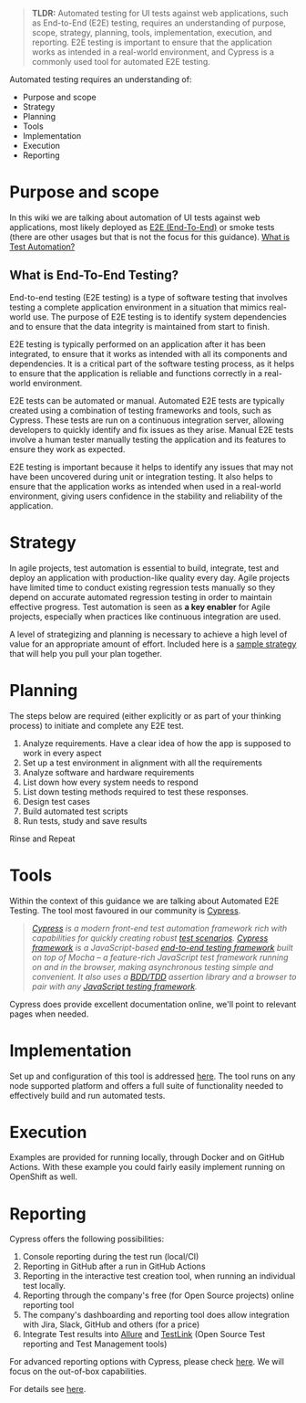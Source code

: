 > **TLDR:** Automated testing for UI tests against web applications, such as End-to-End (E2E) testing, requires an understanding of purpose, scope, strategy, planning, tools, implementation, execution, and reporting. E2E testing is important to ensure that the application works as intended in a real-world environment, and Cypress is a commonly used tool for automated E2E testing.

Automated testing requires an understanding of:
* Purpose and scope
* Strategy
* Planning
* Tools
* Implementation
* Execution
* Reporting

# Purpose and scope
In this wiki we are talking about automation of UI tests against web applications, most likely deployed as [E2E (End-To-End)](https://www.browserstack.com/guide/end-to-end-testing) or smoke tests (there are other usages but that is not the focus for this guidance). [What is Test Automation?](Introduction)

## What is End-To-End Testing?
End-to-end testing (E2E testing) is a type of software testing that involves testing a complete application environment in a situation that mimics real-world use. The purpose of E2E testing is to identify system dependencies and to ensure that the data integrity is maintained from start to finish.

E2E testing is typically performed on an application after it has been integrated, to ensure that it works as intended with all its components and dependencies. It is a critical part of the software testing process, as it helps to ensure that the application is reliable and functions correctly in a real-world environment.

E2E tests can be automated or manual. Automated E2E tests are typically created using a combination of testing frameworks and tools, such as Cypress. These tests are run on a continuous integration server, allowing developers to quickly identify and fix issues as they arise. Manual E2E tests involve a human tester manually testing the application and its features to ensure they work as expected.

E2E testing is important because it helps to identify any issues that may not have been uncovered during unit or integration testing. It also helps to ensure that the application works as intended when used in a real-world environment, giving users confidence in the stability and reliability of the application.

# Strategy
In agile projects, test automation is essential to build, integrate, test and deploy an application with production-like quality every day. Agile projects have limited time to conduct existing regression tests manually so they depend on accurate automated regression testing in order to maintain effective progress. Test automation is seen as **a key enabler** for Agile projects, especially when practices like continuous integration are used. 

A level of strategizing and planning is necessary to achieve a high level of value for an appropriate amount of effort.
Included here is a [sample strategy](Strategy) that will help you pull your plan together.

# Planning

The steps below are required (either explicitly or as part of your thinking process) to initiate and complete any E2E test.
1. Analyze requirements. Have a clear idea of how the app is supposed to work in every aspect
1. Set up a test environment in alignment with all the requirements
1. Analyze software and hardware requirements
1. List down how every system needs to respond
1. List down testing methods required to test these responses. 
1. Design test cases
1. Build automated test scripts
1. Run tests, study and save results

Rinse and Repeat

# Tools
Within the context of this guidance we are talking about Automated E2E Testing. The tool most favoured in our community is [Cypress](https://cypress.io).
> _[Cypress](https://www.browserstack.com/guide/cypress-framework-tutorial) is a modern front-end test automation framework rich with capabilities for quickly creating robust [test scenarios](https://www.browserstack.com/guide/how-to-create-test-scenarios). [Cypress framework](https://www.browserstack.com/guide/cypress-framework-tutorial) is a JavaScript-based [end-to-end testing framework](https://www.browserstack.com/guide/end-to-end-testing) built on top of Mocha – a feature-rich JavaScript test framework running on and in the browser, making asynchronous testing simple and convenient. It also uses a [BDD/TDD](https://www.browserstack.com/guide/tdd-vs-bdd-vs-atdd) assertion library and a browser to pair with any [JavaScript testing framework](https://www.browserstack.com/guide/top-javascript-testing-frameworks)._

Cypress does provide excellent documentation online, we'll point to relevant pages when needed.

# Implementation
Set up and configuration of this tool is addressed [here](Tool-Usage).
The tool runs on any node supported platform and offers a full suite of functionality needed to effectively build and run automated tests.

# Execution
Examples are provided for running locally, through Docker and on GitHub Actions. With these example you could fairly easily implement running on OpenShift as well.

# Reporting

Cypress offers the following possibilities:
1. Console reporting during the test run (local/CI)
2. Reporting in GitHub after a run in GitHub Actions
3. Reporting in the interactive test creation tool, when running an individual test locally.
4. Reporting through the company's free (for Open Source projects) online reporting tool
5. The company's dashboarding and reporting tool does allow integration with Jira, Slack, GitHub and others (for a price)
6. Integrate Test results into [Allure](https://github.com/allure-framework) and [TestLink](https://github.com/TestLinkOpenSourceTRMS/testlink-code) (Open Source Test reporting and Test Management tools)

For advanced reporting options with Cypress, please check [here](https://docs.cypress.io/guides/tooling/reporters). We will focus on the out-of-box capabilities.

For details see [here](Reporting).